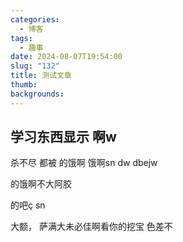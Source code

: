 ```yaml
---
categories:
  - 博客
tags:
  - 趣事
date: 2024-08-07T19:54:00
slug: "132"
title: 测试文章
thumb: 
backgrounds:
---
```


## 学习东西显示 啊w
杀不尽 都被
的饿啊 饿啊sn dw dbejw 

的饿啊不大阿胶

的吧ç
sn 

大额， 萨满大未必佳啊看你的挖宝
色差不